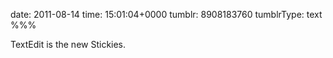 date: 2011-08-14
time: 15:01:04+0000
tumblr: 8908183760
tumblrType: text
%%%

TextEdit is the new Stickies. 
